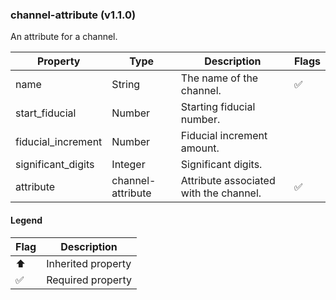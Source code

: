 ### channel-attribute (v1.1.0)
An attribute for a channel.

| Property | Type | Description | Flags |
|---|---|---|---|
| name | String | The name of the channel. | ✅ |
| start_fiducial | Number | Starting fiducial number. |  |
| fiducial_increment | Number | Fiducial increment amount. |  |
| significant_digits | Integer | Significant digits. |  |
| attribute | channel-attribute | Attribute associated with the channel. | ✅ |


#### Legend

| Flag | Description |
| --- | --- |
| ⬆️ | Inherited property |
| ✅ | Required property |

